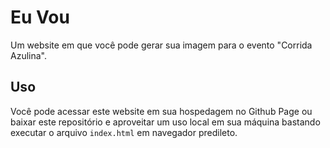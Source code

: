 # Eu Vou

Um website em que você pode gerar sua imagem para o evento "Corrida Azulina".

## Uso

Você pode acessar este website em sua hospedagem no Github Page ou baixar este
repositório e aproveitar um uso local em sua máquina bastando executar o arquivo
`index.html` em navegador predileto.

